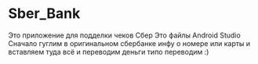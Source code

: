 # Sber_Bank

<p>
  Это приложение для подделки чеков Сбер 
  Это файлы Android Studio
  Сначало гуглим в оригинальном сбербанке инфу о номере или карты и вставляем туда всё 
  и переводим деньги типо переводим :)
</p>

